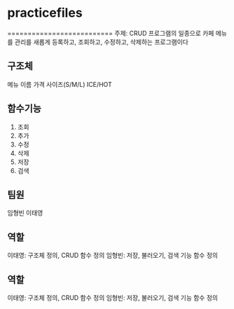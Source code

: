 # practicefiles
==========================
주제: CRUD 프로그램의 일종으로 카페 메뉴를 관리를 새롭게 등록하고, 조회하고, 수정하고, 삭제하는 프로그램이다

## 구조체
 메뉴 이름
 가격
 사이즈(S/M/L)
 ICE/HOT

## 함수기능
  1. 조회
  2. 추가
  3. 수정
  4. 삭제
  5. 저장
  6. 검색

## 팀원
 임형빈
 이태영

## 역할
 이태영: 구조체 정의, CRUD 함수 정의 
 임형빈: 저장, 불러오기, 검색 기능 함수 정의
## 역할
 이태영: 구조체 정의, CRUD 함수 정의 
 임형빈: 저장, 불러오기, 검색 기능 함수 정의

